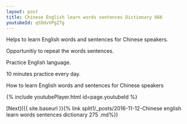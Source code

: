 ```yaml
---
layout: post
title: Chinese English learn words sentences Dictionary 666 
youtubeId: qtDdvVPgZ7g
---
```

 
 
Helps to learn English words and sentences for Chinese speakers.

Opportunitiy to repeat the words sentences. 

Practice English language. 
 
10 minutes practice every day. 
 
How to learn English words and sentences for Chinese speakers 
 
{% include youtubePlayer.html id=page.youtubeId %}
 
 
[Next]({{ site.baseurl }}{% link  split1/_posts/2016-11-12-Chinese english learn words sentences dictionary 275 .md%})
 
